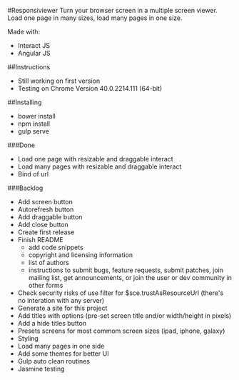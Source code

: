 #Responsiviewer
Turn your browser screen in a multiple screen viewer. Load one page in many sizes, load many pages in one size.

Made with:
- Interact JS
- Angular JS

##Instructions
- Still working on first version
- Testing on Chrome Version 40.0.2214.111 (64-bit)

##Installing
- bower install
- npm install
- gulp serve

###Done
- Load one page with resizable and draggable interact
- Load many pages with resizable and draggable interact
- Bind of url 

###Backlog
- Add screen button
- Autorefresh button
- Add draggable button 
- Add close button
- Create first release
- Finish README
  - add code snippets
  - copyright and licensing information
  - list of authors
  - instructions to submit bugs, feature requests, submit patches, join mailing list, get announcements, or join the 
  user or dev community in other forms
- Check security risks of use filter for $sce.trustAsResourceUrl (there's no interation with any server)
- Generate a site for this project
- Add titles with options (pre-set screen title and/or width/height in pixels)
- Add a hide titles button
- Presets screens for most commom screen sizes (ipad, iphone, galaxy)
- Styling
- Load many pages in one side
- Add some themes for better UI
- Gulp auto clean routines
- Jasmine testing


